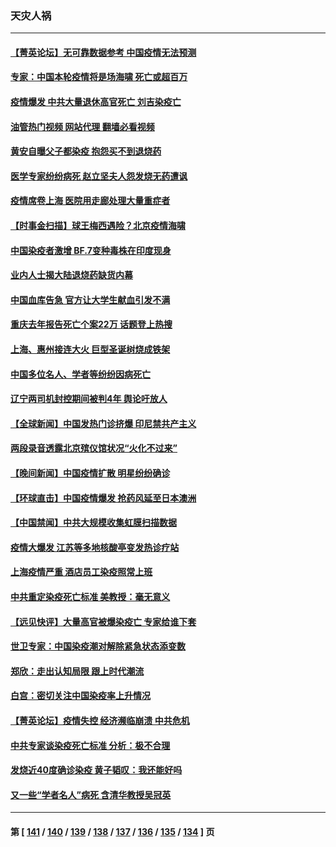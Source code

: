 ### 天灾人祸
---
#### [【菁英论坛】无可靠数据参考 中国疫情无法预测](../../pages/ncid280/n13889255.md?12220845) 
#### [专家：中国本轮疫情将是场海啸 死亡或超百万](../../pages/ncid280/n13889127.md?12220845) 
#### [疫情爆发 中共大量退休高官死亡 刘吉染疫亡](../../pages/ncid280/n13889203.md?12220845) 
#### [油管热门视频 网站代理 翻墙必看视频](http://138.2.39.72:81/youtube.html?epic-marker?12220845)
#### [黄安自曝父子都染疫 抱怨买不到退烧药](../../pages/ncid280/n13889217.md?12220845) 
#### [医学专家纷纷病死 赵立坚夫人怨发烧无药遭讽](../../pages/ncid280/n13889150.md?12220845) 
#### [疫情席卷上海 医院用走廊处理大量重症者](../../pages/ncid280/n13889152.md?12220845) 
#### [【时事金扫描】球王梅西遇险？北京疫情海啸](../../pages/ncid280/n13889118.md?12220845) 
#### [中国染疫者激增 BF.7变种毒株在印度现身](../../pages/ncid280/n13889147.md?12220845) 
#### [业内人士揭大陆退烧药缺货内幕](../../pages/ncid280/n13889098.md?12220845) 
#### [中国血库告急 官方让大学生献血引发不满](../../pages/ncid280/n13888985.md?12220845) 
#### [重庆去年报告死亡个案22万 话题登上热搜](../../pages/ncid280/n13888987.md?12220845) 
#### [上海、惠州接连大火 巨型圣诞树烧成铁架](../../pages/ncid280/n13888870.md?12220845) 
#### [中国多位名人、学者等纷纷因病死亡](../../pages/ncid280/n13888950.md?12220845) 
#### [辽宁两司机封控期间被判4年 舆论吁放人](../../pages/ncid280/n13888961.md?12220845) 
#### [【全球新闻】中国发热门诊挤爆 印尼禁共产主义](../../pages/ncid280/n13888905.md?12220845) 
#### [两段录音透露北京殡仪馆状况“火化不过来”](../../pages/ncid280/n13888818.md?12220845) 
#### [【晚间新闻】中国疫情扩散 明星纷纷确诊](../../pages/ncid280/n13888906.md?12220845) 
#### [【环球直击】中国疫情爆发 抢药风延至日本澳洲](../../pages/ncid280/n13888402.md?12220845) 
#### [【中国禁闻】中共大规模收集虹膜扫描数据](../../pages/ncid280/n13888550.md?12220845) 
#### [疫情大爆发 江苏等多地核酸亭变发热诊疗站](../../pages/ncid280/n13888799.md?12220845) 
#### [上海疫情严重 酒店员工染疫照常上班](../../pages/ncid280/n13888809.md?12220845) 
#### [中共重定染疫死亡标准 美教授：毫无意义](../../pages/ncid280/n13888721.md?12220845) 
#### [【远见快评】大量高官被爆染疫亡 专家给谁下套](../../pages/ncid280/n13888558.md?12220845) 
#### [世卫专家：中国染疫潮对解除紧急状态添变数](../../pages/ncid280/n13888628.md?12220845) 
#### [郑欣：走出认知局限 跟上时代潮流](../../pages/ncid280/n13887826.md?12220845) 
#### [白宫：密切关注中国染疫率上升情况](../../pages/ncid280/n13888511.md?12220845) 
#### [【菁英论坛】疫情失控 经济濒临崩溃 中共危机](../../pages/ncid280/n13888408.md?12220845) 
#### [中共专家谈染疫死亡标准 分析：极不合理](../../pages/ncid280/n13888482.md?12220845) 
#### [发烧近40度确诊染疫 黄子韬叹：我还能好吗](../../pages/ncid280/n13888530.md?12220845) 
#### [又一些“学者名人”病死 含清华教授吴冠英](../../pages/ncid280/n13888436.md?12220845) 

---
#### 第 [ [141](./141.md?12220845) / [140](./140.md?12220845) / [139](./139.md?12220845) / [138](./138.md?12220845) / [137](./137.md?12220845) / [136](./136.md?12220845) / [135](./135.md?12220845) / [134](./134.md?12220845) ] 页
